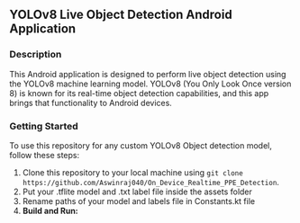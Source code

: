 ## YOLOv8 Live Object Detection Android Application

### Description
This Android application is designed to perform live object detection using the YOLOv8 machine learning model. YOLOv8 (You Only Look Once version 8) is known for its real-time object detection capabilities, and this app brings that functionality to Android devices. 

### Getting Started
To use this repository for any custom YOLOv8 Object detection model, follow these steps:
1. Clone this repository to your local machine using `git clone https://github.com/Aswinraj040/On_Device_Realtime_PPE_Detection`.
2. Put your .tflite model and .txt label file inside the assets folder
3. Rename paths of your model and labels file in Constants.kt file
4. **Build and Run:**



